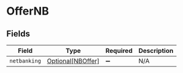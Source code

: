 # OfferNB


## Fields

| Field                                               | Type                                                | Required                                            | Description                                         |
| --------------------------------------------------- | --------------------------------------------------- | --------------------------------------------------- | --------------------------------------------------- |
| `netbanking`                                        | [Optional[NBOffer]](../../models/shared/nboffer.md) | :heavy_minus_sign:                                  | N/A                                                 |